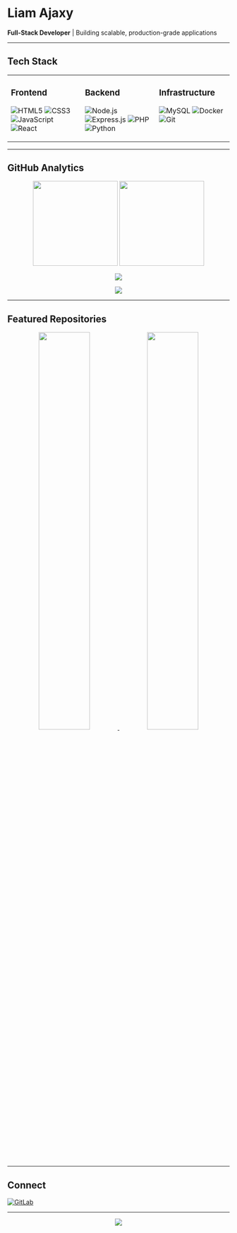 # Liam Ajaxy

**Full-Stack Developer** | Building scalable, production-grade applications

---

## Tech Stack

<table>
<tr>
<td valign="top" width="33%">

### Frontend
![HTML5](https://img.shields.io/badge/HTML5-E34F26?style=for-the-badge&logo=html5&logoColor=white)
![CSS3](https://img.shields.io/badge/CSS3-1572B6?style=for-the-badge&logo=css3&logoColor=white)
![JavaScript](https://img.shields.io/badge/JavaScript-F7DF1E?style=for-the-badge&logo=javascript&logoColor=black)
![React](https://img.shields.io/badge/React-20232A?style=for-the-badge&logo=react&logoColor=61DAFB)

</td>
<td valign="top" width="33%">

### Backend
![Node.js](https://img.shields.io/badge/Node.js-339933?style=for-the-badge&logo=nodedotjs&logoColor=white)
![Express.js](https://img.shields.io/badge/Express.js-000000?style=for-the-badge&logo=express&logoColor=white)
![PHP](https://img.shields.io/badge/PHP-777BB4?style=for-the-badge&logo=php&logoColor=white)
![Python](https://img.shields.io/badge/Python-3776AB?style=for-the-badge&logo=python&logoColor=white)

</td>
<td valign="top" width="33%">

### Infrastructure
![MySQL](https://img.shields.io/badge/MySQL-4479A1?style=for-the-badge&logo=mysql&logoColor=white)
![Docker](https://img.shields.io/badge/Docker-2496ED?style=for-the-badge&logo=docker&logoColor=white)
![Git](https://img.shields.io/badge/Git-F05032?style=for-the-badge&logo=git&logoColor=white)

</td>
</tr>
</table>

---

## GitHub Analytics

<p align="center">
<img src="https://github-readme-stats.vercel.app/api?username=Liam-Ajaxy&show_icons=true&theme=react&hide_border=true&bg_color=1F222E&title_color=F85D7F&icon_color=F8D866&text_color=FFFFFF&include_all_commits=true&count_private=true" height="192px"/>
<img src="https://github-readme-stats.vercel.app/api/top-langs/?username=Liam-Ajaxy&layout=compact&theme=react&hide_border=true&bg_color=1F222E&title_color=F85D7F&text_color=FFFFFF&langs_count=8" height="192px"/>
</p>

<p align="center">
<img src="https://github-readme-streak-stats.herokuapp.com/?user=Liam-Ajaxy&theme=react&hide_border=true&background=1F222E&stroke=F85D7F&ring=F85D7F&fire=F8D866&currStreakLabel=FFFFFF&sideLabels=FFFFFF&currStreakNum=FFFFFF&sideNums=FFFFFF"/>
</p>

<p align="center">
<img src="https://github-readme-activity-graph.vercel.app/graph?username=Liam-Ajaxy&custom_title=Contribution%20Graph&bg_color=1F222E&color=F85D7F&line=F85D7F&point=FFFFFF&area_color=F8D866&area=true&hide_border=true"/>
</p>

---

## Featured Repositories

<p align="center">
<a href="https://github.com/Liam-Ajaxy">
<img src="https://github-readme-stats.vercel.app/api/pin/?username=Liam-Ajaxy&repo=FrankPort.&theme=react&hide_border=true&bg_color=1F222E&title_color=F85D7F&icon_color=F8D866&text_color=FFFFFF" width="48%"/>
</a>
<a href="https://github.com/Liam-Ajaxy">
<img src="https://github-readme-stats.vercel.app/api/pin/?username=Liam-Ajaxy&repo=Fenix-Inferno&theme=react&hide_border=true&bg_color=1F222E&title_color=F85D7F&icon_color=F8D866&text_color=FFFFFF" width="48%"/>
</a>
</p>

---

## Connect

[![GitLab](https://img.shields.io/badge/GitLab-FC6D26?style=for-the-badge&logo=gitlab&logoColor=white)](https://gitlab.com/Liam-Ajax)

---

<p align="center">
  <img src="https://komarev.com/ghpvc/?username=Liam-Ajaxy&color=F85D7F&style=flat-square&label=Profile+Views"/>
</p>
